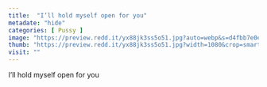 ```yaml
---
title:  "I’ll hold myself open for you"
metadate: "hide"
categories: [ Pussy ]
image: "https://preview.redd.it/yx88jk3ss5o51.jpg?auto=webp&s=d4fbb7e0e74548b91eb70fdf09ecb358c9700fb3"
thumb: "https://preview.redd.it/yx88jk3ss5o51.jpg?width=1080&crop=smart&auto=webp&s=9aef5eca366b67e01bda94bbce55f583066039aa"
visit: ""
---
```

I’ll hold myself open for you
